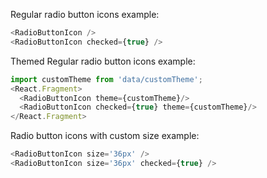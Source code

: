 Regular radio button icons example:

```js
<RadioButtonIcon />
<RadioButtonIcon checked={true} />
```

Themed Regular radio button icons example:

```js
import customTheme from 'data/customTheme';
<React.Fragment>
  <RadioButtonIcon theme={customTheme}/>
  <RadioButtonIcon checked={true} theme={customTheme}/>
</React.Fragment>
```

Radio button icons with custom size example:

```js
<RadioButtonIcon size='36px' />
<RadioButtonIcon size='36px' checked={true} />
```
